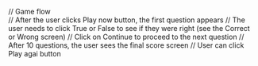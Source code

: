 // Game flow
<br>
// After the user clicks Play now button, the first question appears
// The user needs to click True or False to see if they were right (see the Correct or Wrong screen)
// Click on Continue to proceed to the next question
// After 10 questions, the user sees the final score screen
// User can click Play agai button
